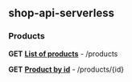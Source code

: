 ## shop-api-serverless

### Products

**GET** [**List of products**](https://9htpdncczk.execute-api.us-east-1.amazonaws.com/dev/products "List of products") - /products

**GET** [**Product by id**](https://9htpdncczk.execute-api.us-east-1.amazonaws.com/dev/products/7562ec4b-b13c-45c5-9b45-fc73c44a80ba "Product by id") - /products/{id}